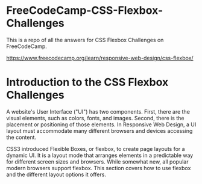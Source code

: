 # FreeCodeCamp-CSS-Flexbox-Challenges
This is a repo of all the answers for CSS Flexbox Challenges on FreeCodeCamp. 

https://www.freecodecamp.org/learn/responsive-web-design/css-flexbox/

# Introduction to the CSS Flexbox Challenges

A website's User Interface ("UI") has two components. First, there are the visual elements, such as colors, fonts, and images. Second, there is the placement or positioning of those elements. In Responsive Web Design, a UI layout must accommodate many different browsers and devices accessing the content.

CSS3 introduced Flexible Boxes, or flexbox, to create page layouts for a dynamic UI. It is a layout mode that arranges elements in a predictable way for different screen sizes and browsers. While somewhat new, all popular modern browsers support flexbox. This section covers how to use flexbox and the different layout options it offers.
